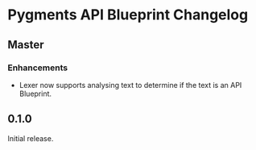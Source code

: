 # Pygments API Blueprint Changelog

## Master

### Enhancements

- Lexer now supports analysing text to determine if the text is an API
  Blueprint.

## 0.1.0

Initial release.
